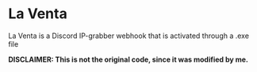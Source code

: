 # La Venta
La Venta is a Discord IP-grabber webhook that is activated through a .exe file

**DISCLAIMER: This is not the original code, since it was modified by me.**
